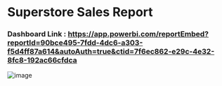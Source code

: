 
# Superstore Sales Report

### Dashboard Link : https://app.powerbi.com/reportEmbed?reportId=90bce495-7fdd-4dc6-a303-f5d4ff87a614&autoAuth=true&ctid=7f6ec862-e29c-4e32-8fc8-192ac66cfdca

![image](https://github.com/iamdataanalyst/Superstore-Sales-Report/assets/43638426/f2259c1b-3544-4a5a-8b3e-af48a8f5e62a)
